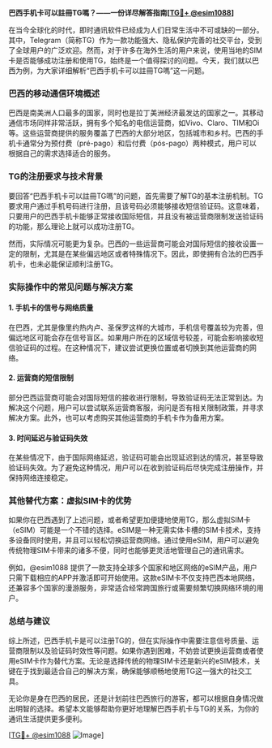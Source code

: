 **巴西手机卡可以註冊TG嗎？——一份详尽解答指南[[TG💪+ @esim1088](https://t.me/s/esim1088)]**

在当今全球化的时代，即时通讯软件已经成为人们日常生活中不可或缺的一部分。其中，Telegram（简称TG）作为一款功能强大、隐私保护完善的社交平台，受到了全球用户的广泛欢迎。然而，对于许多在海外生活的用户来说，使用当地的SIM卡是否能够成功注册和使用TG，始终是一个值得探讨的问题。今天，我们就以巴西为例，为大家详细解析“巴西手机卡可以註冊TG嗎”这一问题。

### 巴西的移动通信环境概述

巴西是南美洲人口最多的国家，同时也是拉丁美洲经济最发达的国家之一。其移动通信市场同样非常活跃，拥有多个知名的电信运营商，如Vivo、Claro、TIM和Oi等。这些运营商提供的服务覆盖了巴西的大部分地区，包括城市和乡村。巴西的手机卡通常分为预付费（pré-pago）和后付费（pós-pago）两种模式，用户可以根据自己的需求选择适合的服务。

### TG的注册要求与技术背景

要回答“巴西手机卡可以註冊TG嗎”的问题，首先需要了解TG的基本注册机制。TG要求用户通过手机号码进行注册，且该号码必须能够接收短信验证码。这意味着，只要用户的巴西手机卡能够正常接收国际短信，并且没有被运营商限制发送验证码的功能，那么理论上就可以成功注册TG。

然而，实际情况可能更为复杂。巴西的一些运营商可能会对国际短信的接收设置一定的限制，尤其是在某些偏远地区或者特殊情况下。因此，即使拥有合法的巴西手机卡，也未必能保证顺利注册TG。

### 实际操作中的常见问题与解决方案

#### 1. **手机卡的信号与网络质量**
在巴西，尤其是像里约热内卢、圣保罗这样的大城市，手机信号覆盖较为完善，但偏远地区可能会存在信号盲区。如果用户所在的区域信号较差，可能会影响接收短信验证码的过程。在这种情况下，建议尝试更换位置或者切换到其他运营商的网络。

#### 2. **运营商的短信限制**
部分巴西运营商可能会对国际短信的接收进行限制，导致验证码无法正常到达。为解决这个问题，用户可以尝试联系运营商客服，询问是否有相关限制政策，并寻求解决方案。此外，也可以考虑购买其他运营商的手机卡作为备用方案。

#### 3. **时间延迟与验证码失效**
在某些情况下，由于国际网络延迟，验证码可能会出现延迟到达的情况，甚至导致验证码失效。为了避免这种情况，用户可以在收到验证码后尽快完成注册操作，并保持网络连接稳定。

### 其他替代方案：虚拟SIM卡的优势

如果你在巴西遇到了上述问题，或者希望更加便捷地使用TG，那么虚拟SIM卡（eSIM）可能是一个不错的选择。eSIM是一种无需实体卡槽的SIM卡技术，支持多设备同时使用，并且可以轻松切换运营商网络。通过使用eSIM，用户可以避免传统物理SIM卡带来的诸多不便，同时也能够更灵活地管理自己的通讯需求。

例如，@esim1088 提供了一款支持全球多个国家和地区网络的eSIM产品，用户只需下载相应的APP并激活即可开始使用。这款eSIM卡不仅支持巴西本地网络，还兼容多个国家的漫游服务，非常适合经常跨国旅行或需要频繁切换网络环境的用户。

### 总结与建议

综上所述，巴西手机卡是可以注册TG的，但在实际操作中需要注意信号质量、运营商限制以及验证码时效性等问题。如果你遇到困难，不妨尝试更换运营商或者使用eSIM卡作为替代方案。无论是选择传统的物理SIM卡还是新兴的eSIM技术，关键在于找到最适合自己的解决方案，确保能够顺畅地使用TG这一强大的社交工具。

无论你是身在巴西的居民，还是计划前往巴西旅行的游客，都可以根据自身情况做出明智的选择。希望本文能够帮助你更好地理解巴西手机卡与TG的关系，为你的通讯生活提供更多便利。

[[TG💪+ @esim1088](https://t.me/s/esim1088) ![Image](https://i.postimg.cc/4NQfJmqS/Snipaste-2025-05-13-00-14-12.png)]
